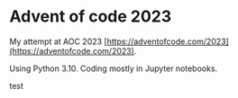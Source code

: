 # Advent of code 2023
My attempt at AOC 2023 [https://adventofcode.com/2023](https://adventofcode.com/2023). 

Using Python 3.10. Coding mostly in Jupyter notebooks. 

 test 